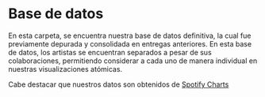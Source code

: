 # Base de datos

En esta carpeta, se encuentra nuestra base de datos definitiva, la cual fue previamente depurada y consolidada en entregas anteriores. En esta base de datos, los artistas se encuentran separados a pesar de sus colaboraciones, permitiendo considerar a cada uno de manera individual en nuestras visualizaciones atómicas.

Cabe destacar que nuestros datos son obtenidos de [Spotify Charts](https://charts.spotify.com/charts/view/regional-global-weekly/2020-02-06) 

